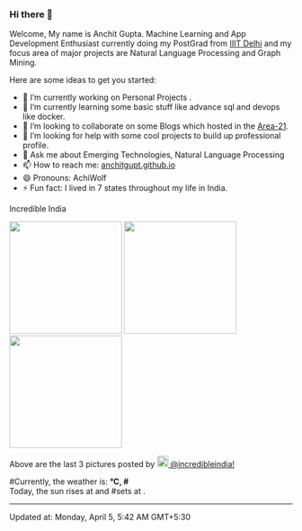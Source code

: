 ### Hi there 👋

Welcome, My name is Anchit Gupta. Machine Learning and App Development Enthusiast currently doing my PostGrad from [IIIT Delhi](https://www.iiitd.ac.in/) and my focus area of major projects are Natural Language Processing and Graph Mining.
<!-- **anchitgupt/anchitgupt** is a ✨ _special_ ✨ repository because its `README.md` (this file) appears on your GitHub profile. -->

Here are some ideas to get you started:

- 🔭 I’m currently working on Personal Projects	.
- 🌱 I’m currently learning some basic stuff like advance sql and devops like docker.
- 👯 I’m looking to collaborate on some Blogs which hosted in the [Area-21](https://medium.com/area-21/).
- 🤔 I’m looking for help with some cool projects to build up professional profile.
- 💬 Ask me about Emerging Technologies, Natural Language Processing
- 📫 How to reach me: [anchitgupt.github.io](anchitgupt.github.io)
- 😄 Pronouns: AchiWolf
- ⚡ Fun fact: I lived in 7 states throughout my life in India.


Incredible India 

<p><img width="200" src="https:&#x2F;&#x2F;instagram.fiev22-2.fna.fbcdn.net&#x2F;v&#x2F;t51.2885-15&#x2F;sh0.08&#x2F;e35&#x2F;c0.280.720.720a&#x2F;s640x640&#x2F;164538994_1060374847783475_7037971339995723353_n.jpg?tp&#x3D;1&amp;_nc_ht&#x3D;instagram.fiev22-2.fna.fbcdn.net&amp;_nc_cat&#x3D;111&amp;_nc_ohc&#x3D;19POelo_arEAX8sZkAT&amp;edm&#x3D;ABfd0MgAAAAA&amp;ccb&#x3D;7-4&amp;oh&#x3D;d45baf91b0d6a886105f25524334f960&amp;oe&#x3D;606CB49D&amp;_nc_sid&#x3D;7bff83" /> <img width="200" src="https:&#x2F;&#x2F;instagram.fiev22-1.fna.fbcdn.net&#x2F;v&#x2F;t51.2885-15&#x2F;sh0.08&#x2F;e35&#x2F;s640x640&#x2F;168626526_447099993245273_7467630777991858220_n.jpg?tp&#x3D;1&amp;_nc_ht&#x3D;instagram.fiev22-1.fna.fbcdn.net&amp;_nc_cat&#x3D;105&amp;_nc_ohc&#x3D;eEU_x_LzDE0AX8t39jz&amp;edm&#x3D;ABfd0MgAAAAA&amp;ccb&#x3D;7-4&amp;oh&#x3D;c9d690b3a05a27a93f52ad709663dff1&amp;oe&#x3D;609015E2&amp;_nc_sid&#x3D;7bff83" /> <img width="200" src="https:&#x2F;&#x2F;instagram.fiev22-1.fna.fbcdn.net&#x2F;v&#x2F;t51.2885-15&#x2F;sh0.08&#x2F;e35&#x2F;s640x640&#x2F;167397526_533684030949176_2127725804318562887_n.jpg?tp&#x3D;1&amp;_nc_ht&#x3D;instagram.fiev22-1.fna.fbcdn.net&amp;_nc_cat&#x3D;108&amp;_nc_ohc&#x3D;B7pW-lT3j5QAX95n_ZI&amp;edm&#x3D;ABfd0MgAAAAA&amp;ccb&#x3D;7-4&amp;oh&#x3D;92a6e2bb151898f3316f214745650be9&amp;oe&#x3D;608EE1AD&amp;_nc_sid&#x3D;7bff83" /></p>
<p>Above are the last 3 pictures posted by <a href="https://www.instagram.com/incredibleindia/" target="_blank"><img src="https://upload.wikimedia.org/wikipedia/commons/thumb/e/e7/Instagram_logo_2016.svg/1024px-Instagram_logo_2016.svg.png" width="20"/> @incredibleindia!</a><br/>

#Currently, the weather is: <b> °C, #<i></i></b></br>Today, the sun rises at <b></b> and #sets at <b></b>.</p>

---
Updated at: Monday, April 5, 5:42 AM GMT+5:30
